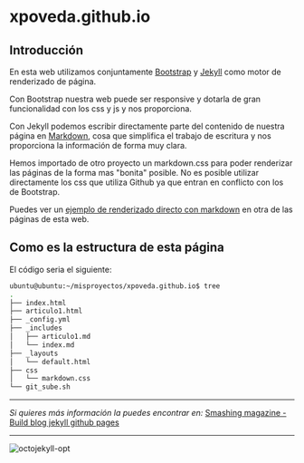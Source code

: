 ﻿xpoveda.github.io
=================

## Introducción

En esta web utilizamos conjuntamente [Bootstrap](http://getbootstrap.com/) y [Jekyll](https://jekyllrb.com/) como motor de renderizado de página.

Con Bootstrap nuestra web puede ser responsive y dotarla de gran funcionalidad con los css y js y nos proporciona.

Con Jekyll podemos escribir directamente parte del contenido de nuestra página en [Markdown](https://daringfireball.net/projects/markdown/), cosa que simplifica el trabajo de escritura
y nos proporciona la información de forma muy clara.

Hemos importado de otro proyecto un markdown.css para poder renderizar las páginas de la forma mas "bonita" posible.
No es posible utilizar directamente los css que utiliza Github ya que entran en conflicto con los de Bootstrap.

Puedes ver un [ejemplo de renderizado directo con markdown](https://xpoveda.github.io/articulo1) en otra de las páginas de esta web.

## Como es la estructura de esta página

El código seria el siguiente:
```bash
ubuntu@ubuntu:~/misproyectos/xpoveda.github.io$ tree
.
├── index.html
├── articulo1.html
├── _config.yml
├── _includes
│   ├── articulo1.md
│   └── index.md
├── _layouts
│   └── default.html
├── css
│   └── markdown.css
└── git_sube.sh
```

---

*Si quieres más información la puedes encontrar en:*
[Smashing magazine - Build blog jekyll github pages](https://www.smashingmagazine.com/2014/08/build-blog-jekyll-github-pages/)

---

![octojekyll-opt](https://user-images.githubusercontent.com/13355927/30377816-736912b2-9891-11e7-8690-2b3113ebaef2.jpg)
